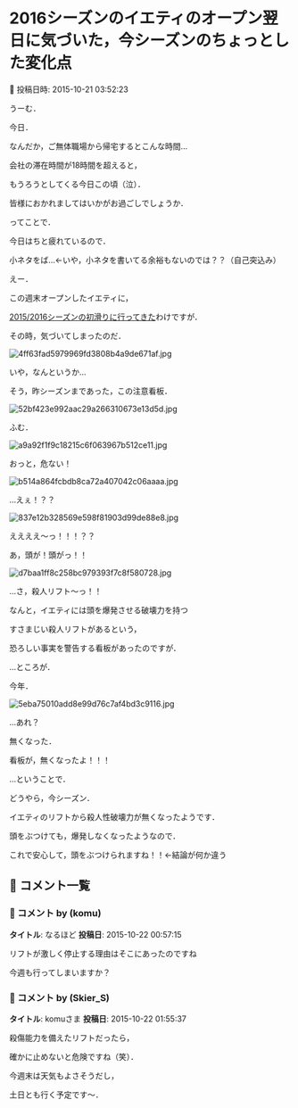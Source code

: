 # 2016シーズンのイエティのオープン翌日に気づいた，今シーズンのちょっとした変化点

📅 投稿日時: 2015-10-21 03:52:23

うーむ．


今日．


なんだか，ご無体職場から帰宅するとこんな時間…


会社の滞在時間が18時間を超えると，


もうろうとしてくる今日この頃（泣）．


皆様におかれましてはいかがお過ごしでしょうか．





ってことで．


今日はちと疲れているので．


小ネタをば…←いや，小ネタを書いてる余裕もないのでは？？（自己突込み）





えー．


この週末オープンしたイエティに，


[2015/2016シーズンの初滑りに行ってきた](e390182800a6b7b9f017d9c9b5f99dcfe.md)わけですが．


その時，気づいてしまったのだ．




![4ff63fad5979969fd3808b4a9de671af.jpg](images/4ff63fad5979969fd3808b4a9de671af.jpg)




いや，なんというか…


そう，昨シーズンまであった，この注意看板．




![52bf423e992aac29a266310673e13d5d.jpg](images/52bf423e992aac29a266310673e13d5d.jpg)







ふむ．




![a9a92f1f9c18215c6f063967b512ce11.jpg](images/a9a92f1f9c18215c6f063967b512ce11.jpg)




おっと，危ない！




![b514a864fcbdb8ca72a407042c06aaaa.jpg](images/b514a864fcbdb8ca72a407042c06aaaa.jpg)




…えぇ！？？




![837e12b328569e598f81903d99de88e8.jpg](images/837e12b328569e598f81903d99de88e8.jpg)




ええええ～っ！！！？？


あ，頭が！頭がっ！！




![d7baa1ff8c258bc979393f7c8f580728.jpg](images/d7baa1ff8c258bc979393f7c8f580728.jpg)




…さ，殺人リフト～っ！！





なんと，イエティには頭を爆発させる破壊力を持つ


すさまじい殺人リフトがあるという，


恐ろしい事実を警告する看板があったのですが．





…ところが．


今年．




![5eba75010add8e99d76c7af4bd3c9116.jpg](images/5eba75010add8e99d76c7af4bd3c9116.jpg)




…あれ？


無くなった．


看板が，無くなったよ！！！





…ということで．


どうやら，今シーズン．


イエティのリフトから殺人性破壊力が無くなったようです．


頭をぶつけても，爆発しなくなったようなので．


これで安心して，頭をぶつけられますね！！←結論が何か違う

## 💬 コメント一覧

### 💬 コメント by (komu)
**タイトル**: なるほど
**投稿日**: 2015-10-22 00:57:15

リフトが激しく停止する理由はそこにあったのですね

今週も行ってしまいますか？

### 💬 コメント by (Skier_S)
**タイトル**: komuさま
**投稿日**: 2015-10-22 01:55:37

殺傷能力を備えたリフトだったら，

確かに止めないと危険ですね（笑）．



今週末は天気もよさそうだし，

土日とも行く予定です～．

